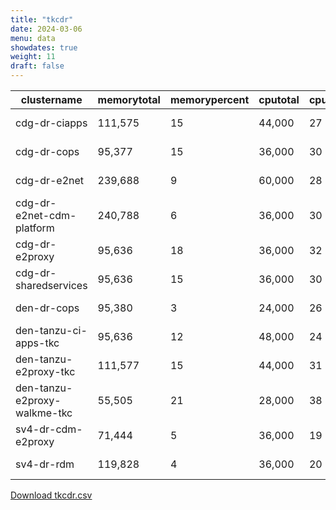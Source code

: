 ```yaml
---
title: "tkcdr"
date: 2024-03-06
menu: data
showdates: true
weight: 11
draft: false
---
```

<!--more-->
| clustername                  | memorytotal | memorypercent | cputotal | cpupercent | nodecount | health  | message            |
| ---------------------------- | ----------- | ------------- | -------- | ---------- | --------- | ------- | ------------------ |
| cdg-dr-ciapps                |     111,575 |            15 |   44,000 |         27 |         7 | HEALTHY | Cluster is healthy |
| cdg-dr-cops                  |      95,377 |            15 |   36,000 |         30 |         6 | HEALTHY | Cluster is healthy |
| cdg-dr-e2net                 |     239,688 |             9 |   60,000 |         28 |         9 | HEALTHY | Cluster is healthy |
| cdg-dr-e2net-cdm-platform    |     240,788 |             6 |   36,000 |         30 |         6 | HEALTHY | Cluster is healthy |
| cdg-dr-e2proxy               |      95,636 |            18 |   36,000 |         32 |         6 | HEALTHY | Cluster is healthy |
| cdg-dr-sharedservices        |      95,636 |            15 |   36,000 |         30 |         6 | HEALTHY | Cluster is healthy |
| den-dr-cops                  |      95,380 |             3 |   24,000 |         26 |         6 | HEALTHY | Cluster is healthy |
| den-tanzu-ci-apps-tkc        |      95,636 |            12 |   48,000 |         24 |         6 | HEALTHY | Cluster is healthy |
| den-tanzu-e2proxy-tkc        |     111,577 |            15 |   44,000 |         31 |         7 | HEALTHY | Cluster is healthy |
| den-tanzu-e2proxy-walkme-tkc |      55,505 |            21 |   28,000 |         38 |         5 | HEALTHY | Cluster is healthy |
| sv4-dr-cdm-e2proxy           |      71,444 |             5 |   36,000 |         19 |         6 | HEALTHY | Cluster is healthy |
| sv4-dr-rdm                   |     119,828 |             4 |   36,000 |         20 |         6 | HEALTHY | Cluster is healthy |
[Download tkcdr.csv](/csv/tkcdr.csv)
